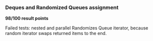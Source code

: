 ### Deques and Randomized Queues assignment

**98/100 result points**

Failed tests: nested and parallel Randomizes Queue iterator, 
because random iterator swaps returned items to the end.